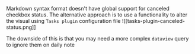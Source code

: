 Markdown syntax format doesn't have global support for canceled checkbox status. The alternative approach is to use a functionality to alter the visual using `Tasks plugin` configuration file
![[tasks-plugin-canceled-status.png]]

The downside of this is that you may need a more complex `dataview` query to ignore them on daily note